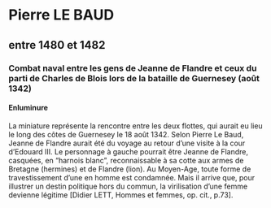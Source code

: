 # Pierre LE BAUD

## entre 1480 et 1482

### Combat naval entre les gens de Jeanne de Flandre et ceux du parti de Charles de Blois lors de la bataille de Guernesey (août 1342)

#### Enluminure

La miniature représente la rencontre entre les deux flottes, qui aurait eu lieu le long des côtes de Guernesey le 18 août 1342. Selon Pierre Le Baud, Jeanne de Flandre aurait été du voyage au retour d’une visite à la cour d’Edouard III. Le personnage à gauche pourrait être Jeanne de Flandre, casquées, en “harnois blanc”, reconnaissable à sa cotte aux armes de Bretagne (hermines) et de Flandre (lion). Au Moyen-Age, toute forme de travestissement d’une en homme est condamnée. Mais il arrive que, pour illustrer un destin politique hors du commun, la virilisation d’une femme devienne légitime \[Didier LETT, Hommes et femmes, op. cit., p.73\].